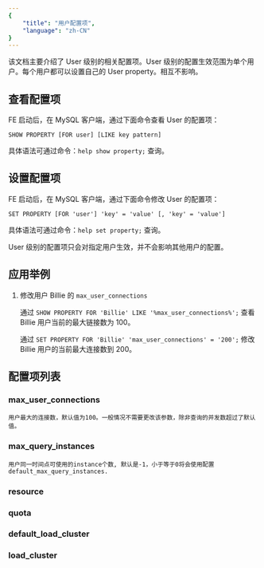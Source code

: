 ```yaml
---
{
    "title": "用户配置项",
    "language": "zh-CN"
}
---
```


该文档主要介绍了 User 级别的相关配置项。User 级别的配置生效范围为单个用户。每个用户都可以设置自己的 User property。相互不影响。

## 查看配置项

FE 启动后，在 MySQL 客户端，通过下面命令查看 User 的配置项：

`SHOW PROPERTY [FOR user] [LIKE key pattern]`

具体语法可通过命令：`help show property;` 查询。

## 设置配置项

FE 启动后，在 MySQL 客户端，通过下面命令修改 User 的配置项：

`SET PROPERTY [FOR 'user'] 'key' = 'value' [, 'key' = 'value']`

具体语法可通过命令：`help set property;` 查询。

User 级别的配置项只会对指定用户生效，并不会影响其他用户的配置。

## 应用举例

1. 修改用户 Billie 的 `max_user_connections`

    通过 `SHOW PROPERTY FOR 'Billie' LIKE '%max_user_connections%';` 查看 Billie 用户当前的最大链接数为 100。

    通过 `SET PROPERTY FOR 'Billie' 'max_user_connections' = '200';` 修改 Billie 用户的当前最大连接数到 200。

## 配置项列表

### max_user_connections

    用户最大的连接数，默认值为100。一般情况不需要更改该参数，除非查询的并发数超过了默认值。

### max_query_instances

    用户同一时间点可使用的instance个数, 默认是-1，小于等于0将会使用配置default_max_query_instances.

### resource

### quota

### default_load_cluster

### load_cluster
